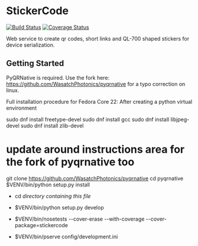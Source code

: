 # StickerCode
[![Build Status](https://travis-ci.org/WasatchPhotonics/StickerCode.svg?branch=master)](https://travis-ci.org/WasatchPhotonics/StickerCode) [![Coverage Status](https://coveralls.io/repos/WasatchPhotonics/StickerCode/badge.svg?branch=master&service=github)](https://coveralls.io/github/WasatchPhotonics/StickerCode?branch=master)

Web service to create qr codes, short links and QL-700 shaped stickers
for device serialization.

Getting Started
---------------

PyQRNative is required. Use the fork here:
https://github.com/WasatchPhotonics/pyqrnative for a typo correction on
linux.

Full installation procedure for Fedora Core 22:
After creating a python virtual environment

sudo dnf install freetype-devel
sudo dnf install gcc
sudo dnf install libjpeg-devel
sudo dnf install zlib-devel

# update around instructions area for the fork of pyqrnative too
git clone https://github.com/WasatchPhotonics/pyqrnative
cd pyqrnative
$VENV/bin/python setup.py install


- cd _directory containing this file_

- $VENV/bin/python setup.py develop

- $VENV/bin/nosetests --cover-erase --with-coverage --cover-package=stickercode

- $VENV/bin/pserve config/development.ini

